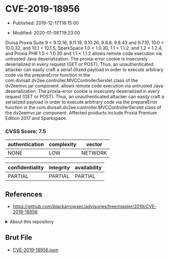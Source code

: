 # CVE-2019-18956

- Published: 2019-12-17T16:15:00

- Modified: 2020-01-08T19:23:00

Divisa Proxia Suite 9 < 9.12.16, 9.11.19, 9.10.26, 9.9.8, 9.8.43 and 9.7.10, 10.0 < 10.0.32, and 10.1 < 10.1.5, SparkSpace 1.0 < 1.0.30, 1.1 < 1.1.2, and 1.2 < 1.2.4, and Proxia PHR 1.0 < 1.0.30 and 1.1 < 1.1.2 allows remote code execution via untrusted Java deserialization. The proxia-error cookie is insecurely deserialized in every request (GET or POST). Thus, an unauthenticated attacker can easily craft a seria1.0lized payload in order to execute arbitrary code via the prepareError function in the com.divisait.dv2ee.controller.MVCControllerServlet class of the dv2eemvc.jar component. allows remote code execution via untrusted Java deserialization. The proxia-error cookie is insecurely deserialized in every request (GET or POST). Thus, an unauthenticated attacker can easily craft a serialized payload in order to execute arbitrary code via the prepareError function in the com.divisait.dv2ee.controller.MVCControllerServlet class of the dv2eemvc.jar component. Affected products include Proxia Premium Edition 2017 and Sparkspace.

### CVSS Score: **7.5**

| authentication | complexity | vector |
| --- | --- | --- |
| NONE | LOW | NETWORK |

| confidentiality | integrity | availability |
| --- | --- | --- |
| PARTIAL | PARTIAL | PARTIAL |

## References

* https://github.com/blackarrowsec/advisories/tree/master/2019/CVE-2019-18956

<details>
<summary>About this repository</summary> 

  This repository is part of the project [Live Hack CVE](https://github.com/Live-Hack-CVE). Main website can be found [www.live-hack.org](https://www.live-hack.org) 
  
  Made by [Sn0wAlice](https://github.com/Sn0wAlice) for the people that care about security and need to have a feed of the latest CVEs. Hope you enjoy it, don't forget to star the repo and follow me on [Twitter](https://twitter.com/Sn0wAlice) and [Github](https://github.com/Sn0wAlice). And that is my [personnal website](https://www.alice-snow.me/)

  - [Home Page](https://github.com/Live-Hack-CVE)
  - [Framework](https://github.com/Live-Hack-CVE/cve-framework)
  - [CVE database](https://github.com/Live-Hack-CVE/full_database)
  - [Changelog](https://github.com/Live-Hack-CVE/Changelog)
</details>

## Brut File

* [CVE-2019-18956.json](https://raw.githubusercontent.com/Live-Hack-CVE/full_database/main/cves/2019/CVE-2019-18956.json)

